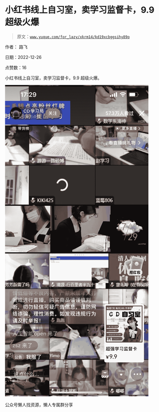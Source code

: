 # 小红书线上自习室，卖学习监督卡，9.9 超级火爆

> 原文：[`www.yuque.com/for_lazy/xkrm14/kd19xcbggsihy89o`](https://www.yuque.com/for_lazy/xkrm14/kd19xcbggsihy89o)



作者： 路飞



日期：2022-12-26



点赞数：16

<ne-card data-card-name="hr" data-card-type="block" id="UJaxs" data-event-boundary="card">

小红书线上自习室，卖学习监督卡，9.9 超级火爆。



<ne-card data-card-name="image" data-card-type="inline" id="g04pN" data-event-boundary="card">![](img/0b0de4f2369983076e1919849fffdc28.png)</ne-card>

<ne-card data-card-name="hr" data-card-type="block" id="rQFrN" data-event-boundary="card">

公众号懒人找资源，懒人专属群分享

</ne-card></ne-card>